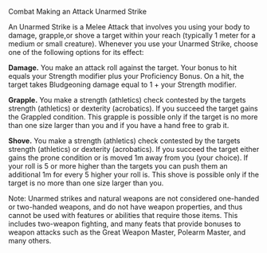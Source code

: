 Combat
Making an Attack
Unarmed Strike
<p>
  An Unarmed Strike is a Melee Attack that involves you using your body to damage, grapple,or shove a target within your reach (typically 1 meter for a medium or small creature). Whenever you use your Unarmed Strike, choose one of the following options for its effect:
</p>
<p>
  <strong>Damage.</strong> You make an attack roll against the target. Your bonus to hit equals your Strength modifier plus your Proficiency Bonus. On a hit, the target takes Bludgeoning damage equal to 1 + your Strength modifier.
</p>
<p>
  <strong>Grapple.</strong> You make a strength (athletics) check contested by the targets strength (athletics) or dexterity (acrobatics). If you succeed the target gains the Grappled condition. This grapple is possible only if the target is no more than one size larger than you and if you have a hand free to grab it.
</p>
<p>
  <strong>Shove.</strong> You make a strength (athletics) check contested by the targets strength (athletics) or dexterity (acrobatics). If you succeed the target either gains the prone condition or is moved 1m away from you (your choice). If your roll is 5 or more higher than the targets you can push them an additional 1m for every 5 higher your roll is. This shove is possible only if the target is no more than one size larger than you.
</p>
<p>
  Note: Unarmed strikes and natural weapons are not considered one-handed or two-handed weapons, and do not have weapon properties, and thus cannot be used with features or abilities that require those items. This includes two-weapon fighting, and many feats that provide bonuses to weapon attacks such as the Great Weapon Master, Polearm Master, and many others.
</p>